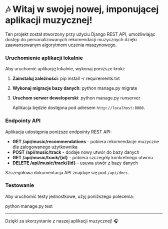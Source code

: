 # 🎶 Witaj w swojej nowej, imponującej aplikacji muzycznej!

Ten projekt został stworzony przy użyciu Django REST API, umożliwiając dostęp do personalizowanych rekomendacji muzycznych dzięki zaawansowanym algorytmom uczenia maszynowego.

### Uruchomienie aplikacji lokalnie

Aby uruchomić aplikację lokalnie, wykonaj poniższe kroki:

1. **Zainstaluj zależności**:
   pip install -r requirements.txt

2. **Wykonaj migracje bazy danych**:
   python manage.py migrate

3. **Uruchom serwer deweloperski**:
   python manage.py runserver

   Aplikacja będzie dostępna pod adresem `http://localhost:8000`.

### Endpointy API

Aplikacja udostępnia poniższe endpointy REST API:

- **GET /api/music/recommendations** - pobiera rekomendacje muzyczne dla zalogowanego użytkownika
- **POST /api/music/track** - dodaje nowy utwór do bazy danych
- **GET /api/music/track/{id}** - pobiera szczegóły konkretnego utworu
- **DELETE /api/music/track/{id}** - usuwa utwór z bazy danych

Szczegółowa dokumentacja API znajduje się pod `/api/docs`.

### Testowanie

Aby uruchomić testy jednostkowe, użyj poniższego polecenia:

   python manage.py test

---

Dzięki za skorzystanie z naszej aplikacji muzycznej! 🎧
